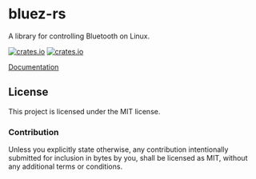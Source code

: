 # bluez-rs
A library for controlling Bluetooth on Linux.

[![crates.io](https://img.shields.io/crates/v/bluez.svg?style=for-the-badge)](https://crates.io/crates/bluez)
[![crates.io](https://img.shields.io/crates/l/bluez.svg?style=for-the-badge)](https://github.com/laptou/bluez-rs/blob/master/LICENSE)

[Documentation](https://docs.rs/bluez)

## License
This project is licensed under the MIT license.

### Contribution
Unless you explicitly state otherwise, any contribution intentionally submitted for inclusion in bytes by you, shall be licensed as MIT, without any additional terms or conditions.